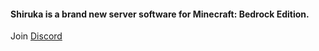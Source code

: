 #### Shiruka is a brand new server software for Minecraft: Bedrock Edition.

Join [Discord](https://discord.gg/VacpRnazaS)
